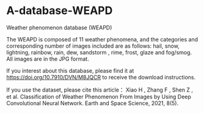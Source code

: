# A-database-WEAPD
Weather phenomenon database (WEAPD)

The WEAPD is composed of 11 weather phenomena, and the categories and corresponding number of images included are as follows: hail, snow, lightning, rainbow, rain, dew, sandstorm , rime, frost, glaze and fog/smog. All images are in the JPG format.

If you interest about this database, please find it at  https://doi.org/10.7910/DVN/M8JQCR  to receive the download instructions.

If you use the dataset, please cite this article： Xiao H , Zhang F , Shen Z , et al. Classification of Weather Phenomenon From Images by Using Deep Convolutional Neural Network. Earth and Space Science, 2021, 8(5).
